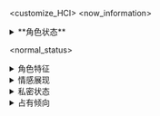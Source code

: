 <customize_HCI>
<now_information>
<details><summary>**角色状态**</summary>
```status
远坂凛:
  好感度: #数值
  恶堕度: #数值
  计划值: #数值，并简述计划值变化及原因
  当前状态: #简要描述

间桐樱:
  好感度: #数值
  恶堕度: #数值
  计划值: #数值
  当前状态: #简要描述
```
</details>

<details><summary>**可选行动**</summary>
```choice of <user>
1. #选项内容
2. #选项内容
3. #选项内容
4. #选项内容
```
</details>
</now_information>

<normal_status>
<details><summary>角色特征</summary>

个人形象:
  外貌: "#包括身材、长相、发型等外在特征的完整描写,重点突出性感特质"
  穿着: "#详细描写服装款式、面料质地,以及穿着方式对身体曲线的凸显效果"
  气质: "#描写整体气质和给人的印象,强调吸引力所在"
</details>

<details><summary>情感展现</summary>

互动反应:
  主动表现: "#描写主动采取的接近和示好行为"
  被动反应: "#描写对他人亲近时的生理和心理反应"
  语言特征: "#描写说话的语气、语调变化及暗示意味"
</details>

<details><summary>私密状态</summary>

身体细节:
  敏感反应: "#描写敏感部位的状态和反应"
  生理变化: "#描写呼吸、心跳等生理状态的变化"
  快感程度: "#描写对愉悦刺激的反应强度"

衣着状态:
  外衣穿着: "#描写外部服装的完整度和凌乱程度"
  内衣款式: "#描写若隐若现的内衣类型和状态"
  着装变化: "#描写衣物的位移和暴露程度"
</details>

<details><summary>占有倾向</summary>

支配特征:
  控制欲望: "#描写想要支配对方的欲望程度"
  强制手段: "#描写采取的强制性行为"
  魔术影响: "#描写使用魔术进行控制的效果"

服从特征:
  顺从程度: "#描写对支配的接受程度"
  依赖表现: "#描写对支配者的依恋状态"
  快感沉沦: "#描写在支配中获得的快感"
</details>
</normal_status>
</customize_HCI>
